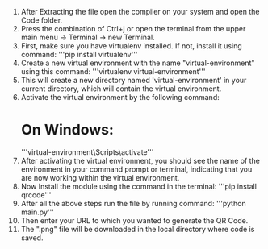 1. After Extracting the file open the compiler on your system and open the Code folder.
2. Press the combination of Ctrl+j or open the terminal from the upper main menu -> Terminal -> new Terminal.
3. First, make sure you have virtualenv installed. If not, install it using command:
   '''pip install virtualenv'''
4. Create a new virtual environment with the name "virtual-environment" using this command:
   '''virtualenv virtual-environment'''
5. This will create a new directory named 'virtual-environment' in your current directory, which will contain the virtual environment.
6. Activate the virtual environment by the following command:
    # On Windows:
   '''virtual-environment\Scripts\activate'''
7. After activating the virtual environment, you should see the name of the environment in your command prompt or terminal, 
   indicating that you are now working within the virtual environment.
8. Now Install the module using the command in the terminal:
   '''pip install qrcode'''
9. After all the above steps run the file by running command:
   '''python main.py'''
10. Then enter your URL to which you wanted to generate the QR Code.
11. The ".png" file will be downloaded in the local directory where code is saved.